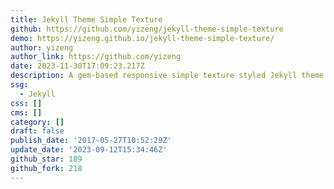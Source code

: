 ```yaml
---
title: Jekyll Theme Simple Texture
github: https://github.com/yizeng/jekyll-theme-simple-texture
demo: https://yizeng.github.io/jekyll-theme-simple-texture/
author: yizeng
author_link: https://github.com/yizeng
date: 2023-11-30T17:09:23.217Z
description: A gem-based responsive simple texture styled Jekyll theme.
ssg:
  - Jekyll
css: []
cms: []
category: []
draft: false
publish_date: '2017-05-27T10:52:29Z'
update_date: '2023-09-12T15:34:46Z'
github_star: 189
github_fork: 218
---
```


